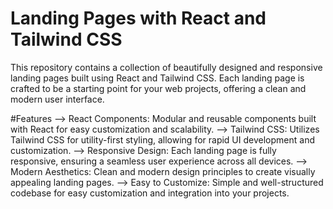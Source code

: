 # Landing Pages with React and Tailwind CSS
This repository contains a collection of beautifully designed and responsive landing pages built using React and Tailwind CSS. Each landing page is crafted to be a starting point for your web projects, offering a clean and modern user interface.

#Features
--> React Components: Modular and reusable components built with React for easy customization and scalability.
--> Tailwind CSS: Utilizes Tailwind CSS for utility-first styling, allowing for rapid UI development and customization.
--> Responsive Design: Each landing page is fully responsive, ensuring a seamless user experience across all devices.
--> Modern Aesthetics: Clean and modern design principles to create visually appealing landing pages.
--> Easy to Customize: Simple and well-structured codebase for easy customization and integration into your projects.
